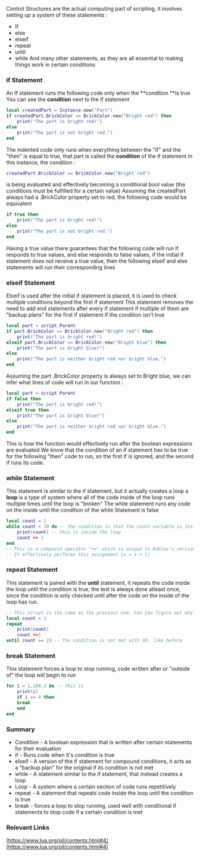 
Control Structures are the actual computing part of scripting, it involves setting up a system of these statements :
* If
* else
* elseif
* repeat
* until
* while
And many other statements, as they are all essential to making things work in certain conditions
### if Statement
An If statement runs the following code only when the **condition **is true
You can see the **condition** next to the if statement
```lua
local createdPart = Instance.new("Part")
if createdPart.BrickColor == BrickColor.new("Bright red") then
    print("The part is bright red!")
else
    print("The part is not bright red.")
end
```
The indented code only runs when everything between the "if" and the "then" is equal to true, that part is called the **condition** of the if statement
In this instance, the condition :
```lua
createdPart.BrickColor == BrickColor.new("Bright red")
``` 
is being evaluated and effectively becoming a conditional bool value (the conditions must be fulfilled for a certain value)
Assuming the createdPart always had a .BrickColor property set to red, the following code would be equivalent
```lua
if true then
    print("The part is bright red!")
else
    print("The part is not bright red.")
end
```
Having a true value there guarantees that the following code will run
If responds to true values, and else responds to false values, if the initial if statement does
not receive a true value, then the following elseif and else statements will run their corresponding lines
### elseif Statement
Elseif is used after the initial if statement is placed, it is used to check multiple conditions beyond the first if statement
This statement removes the need to add end statements after every if statement if multiple of them are "backup plans" for the first if statement if the condition isn't true
```lua
local part = script.Parent
if part.BrickColor == BrickColor.new("Bright red") then
    print("The part is bright red!")
elseif part.BrickColor == BrickColor.new("Bright blue") then
    print("The part is bright blue!")
else
    print("The part is neither bright red nor bright blue.")
end
```
Assuming the part .BrickColor property is always set to Bright blue, we can infer what lines of code will run in our function :
```lua
local part = script.Parent
if false then
    print("The part is bright red!")
elseif true then
    print("The part is bright blue!")
else
    print("The part is neither bright red nor bright blue.")
end
```
This is how the function would effectively run after the boolean expressions are evaluated
We know that the condition of an if statement has to be true for the following "then" code to run, so the first if is ignored, and the second if runs its code.
### while Statement
This statement is similar to the if statement, but it actually creates a loop
a **loop** is a type of system where all of the code inside of the loop runs multiple times until the loop is "broken"
The while statement runs any code on the inside until the condition of the while Statement is false
```lua
local count = 1
while count < 30 do -- the condition is that the count variable is less than 30
    print(count) -- this is inside the loop
    count += 1 
end
-- This is a compound operator "+=" which is unique to Roblox's version of Lua
-- It effectively performs this assignment (x = x + 1)
```
### repeat Statement
This statement is paired with the **until** statement, it repeats the code inside the loop until the condition is true, the test is always done atleast once, since the condition is only checked until after the code on the inside of the loop has run.
```lua
-- This script is the same as the previous one, Can you figure out why?
local count = 1
repeat
    print(count)
    count +=1
until count == 29 -- the condition is not met with 30, like before
```
### break Statement
This statement forces a loop to stop running, code written after or "outside of" the loop will begin to run
```lua
for i = 1,100,1 do -- This is 
    print(i)
    if i == 4 then
    break
    end
end
```
### Summary
* Condition - A boolean expression that is written after certain statements for their evaluation
* if - Runs code when it's condition is true
* elseif  - A version of the If statement for compound conditions, it acts as a "backup plan" for the original if its condition is not met
* while - A statement similar to the if statement, that instead creates a loop
* Loop - A system where a certain section of code runs repetitively
* repeat - A statement that repeats code inside the loop until the condition is true
* break - forces a loop to stop running, used well with conditional if statements to stop code if a certain condition is met

### Relevant Links
[https://www.lua.org/pil/contents.html#4](https://www.lua.org/pil/contents.html#4)